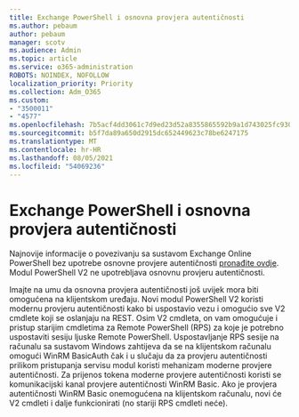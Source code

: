 ```yaml
---
title: Exchange PowerShell i osnovna provjera autentičnosti
ms.author: pebaum
author: pebaum
manager: scotv
ms.audience: Admin
ms.topic: article
ms.service: o365-administration
ROBOTS: NOINDEX, NOFOLLOW
localization_priority: Priority
ms.collection: Adm_O365
ms.custom:
- "3500011"
- "4577"
ms.openlocfilehash: 7b5acf4dd3061c7d9ed23d52a8355865592b9a1d743025fc9300dcda5a18831a
ms.sourcegitcommit: b5f7da89a650d2915dc652449623c78be6247175
ms.translationtype: MT
ms.contentlocale: hr-HR
ms.lasthandoff: 08/05/2021
ms.locfileid: "54069236"
---
```

# <a name="exchange-powershell-and-basic-authentication-deprecation"></a>Exchange PowerShell i osnovna provjera autentičnosti

Najnovije informacije o povezivanju sa sustavom Exchange Online PowerShell bez upotrebe osnovne provjere autentičnosti [pronađite ovdje](https://aka.ms/exops-docs). Modul PowerShell V2 ne upotrebljava osnovnu provjeru autentičnosti.

Imajte na umu da osnovna provjera autentičnosti još uvijek mora biti omogućena na klijentskom uređaju.
Novi modul PowerShell V2 koristi modernu provjeru autentičnosti kako bi uspostavio vezu i omogućio sve V2 cmdlete koji se oslanjaju na REST. Osim V2 cmdleta, on vam omogućuje i pristup starijim cmdletima za Remote PowerShell (RPS) za koje je potrebno uspostaviti sesiju ljuske Remote PowerShell. Uspostavljanje RPS sesije na računalu sa sustavom Windows zahtijeva da se na klijentskom računalu omogući WinRM BasicAuth čak i u slučaju da za provjeru autentičnosti prilikom pristupanja servisu modul koristi mehanizam moderne provjere autentičnosti. Za prijenos tokena moderne provjere autentičnosti koristi se komunikacijski kanal provjere autentičnosti WinRM Basic. Ako je provjera autentičnosti WinRM Basic onemogućena na klijentskom računalu, novi će V2 cmdleti i dalje funkcionirati (no stariji RPS cmdleti neće).
